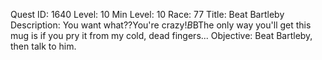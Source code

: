 Quest ID: 1640
Level: 10
Min Level: 10
Race: 77
Title: Beat Bartleby
Description: You want what??You're crazy!$B$BThe only way you'll get this mug is if you pry it from my cold, dead fingers...
Objective: Beat Bartleby, then talk to him.

